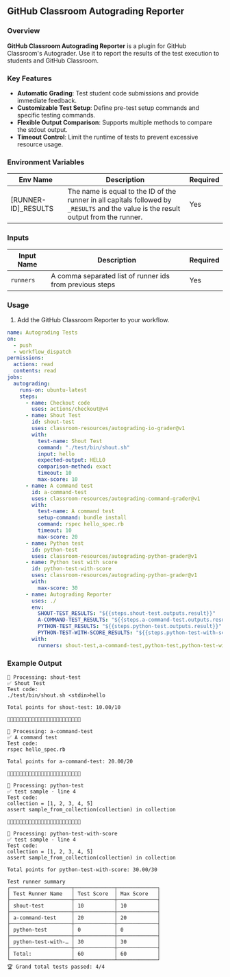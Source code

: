 ## GitHub Classroom Autograding Reporter

### Overview
**GitHub Classroom Autograding Reporter** is a plugin for GitHub Classroom's Autograder. Use it to report the results of the test execution to students and GitHub Classroom.
 
### Key Features
- **Automatic Grading**: Test student code submissions and provide immediate feedback.
- **Customizable Test Setup**: Define pre-test setup commands and specific testing commands.
- **Flexible Output Comparison**: Supports multiple methods to compare the stdout output.
- **Timeout Control**: Limit the runtime of tests to prevent excessive resource usage.

### Environment Variables

| Env Name | Description | Required |
|----------|-------------|----------|
| [RUNNER-ID]_RESULTS | The name is equal to the ID of the runner in all capitals followed by `_RESULTS` and the value is the result output from the runner. | Yes |

### Inputs

| Input Name | Description | Required |
|------------|-------------|----------|
| `runners` | A comma separated list of runner ids from previous steps  | Yes |

### Usage

1. Add the GitHub Classroom Reporter to your workflow.

```yaml
name: Autograding Tests
on:
  - push
  - workflow_dispatch
permissions:
  actions: read
  contents: read
jobs:
  autograding:
    runs-on: ubuntu-latest
    steps:
      - name: Checkout code
        uses: actions/checkout@v4
      - name: Shout Test
        id: shout-test
        uses: classroom-resources/autograding-io-grader@v1
        with:
          test-name: Shout Test
          command: "./test/bin/shout.sh"
          input: hello
          expected-output: HELLO
          comparison-method: exact
          timeout: 10
          max-score: 10
      - name: A command test
        id: a-command-test
        uses: classroom-resources/autograding-command-grader@v1
        with:
          test-name: A command test
          setup-command: bundle install
          command: rspec hello_spec.rb
          timeout: 10
          max-score: 20
      - name: Python test
        id: python-test
        uses: classroom-resources/autograding-python-grader@v1
      - name: Python test with score
        id: python-test-with-score
        uses: classroom-resources/autograding-python-grader@v1
        with:
          max-score: 30
      - name: Autograding Reporter
        uses: ./
        env:
          SHOUT-TEST_RESULTS: "${{steps.shout-test.outputs.result}}"
          A-COMMAND-TEST_RESULTS: "${{steps.a-command-test.outputs.result}}"
          PYTHON-TEST_RESULTS: "${{steps.python-test.outputs.result}}"
          PYTHON-TEST-WITH-SCORE_RESULTS: "${{steps.python-test-with-score.outputs.result}}"
        with:
          runners: shout-test,a-command-test,python-test,python-test-with-score
```

### Example Output
```
🔄 Processing: shout-test
✅ Shout Test
Test code:
./test/bin/shout.sh <stdin>hello

Total points for shout-test: 10.00/10

🚀🚀🚀🚀🚀🚀🚀🚀🚀🚀🚀🚀🚀🚀🚀🚀🚀🚀🚀🚀🚀🚀🚀🚀

🔄 Processing: a-command-test
✅ A command test
Test code:
rspec hello_spec.rb

Total points for a-command-test: 20.00/20

🚀🚀🚀🚀🚀🚀🚀🚀🚀🚀🚀🚀🚀🚀🚀🚀🚀🚀🚀🚀🚀🚀🚀🚀

🔄 Processing: python-test
✅ test sample - line 4
Test code:
collection = [1, 2, 3, 4, 5]
assert sample_from_collection(collection) in collection

🚀🚀🚀🚀🚀🚀🚀🚀🚀🚀🚀🚀🚀🚀🚀🚀🚀🚀🚀🚀🚀🚀🚀🚀

🔄 Processing: python-test-with-score
✅ test sample - line 4
Test code:
collection = [1, 2, 3, 4, 5]
assert sample_from_collection(collection) in collection

Total points for python-test-with-score: 30.00/30

Test runner summary
┌────────────────────┬─────────────┬─────────────┐
│ Test Runner Name   │ Test Score  │ Max Score   │
├────────────────────┼─────────────┼─────────────┤
│ shout-test         │ 10          │ 10          │
├────────────────────┼─────────────┼─────────────┤
│ a-command-test     │ 20          │ 20          │
├────────────────────┼─────────────┼─────────────┤
│ python-test        │ 0           │ 0           │
├────────────────────┼─────────────┼─────────────┤
│ python-test-with-… │ 30          │ 30          │
├────────────────────┼─────────────┼─────────────┤
│ Total:             │ 60          │ 60          │
└────────────────────┴─────────────┴─────────────┘
🏆 Grand total tests passed: 4/4
```


